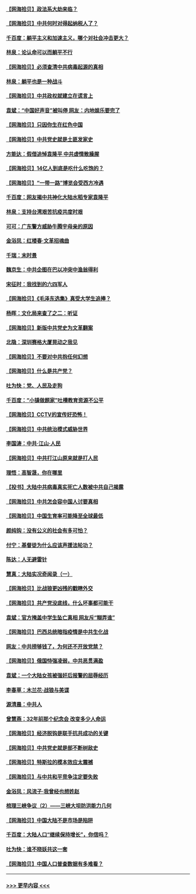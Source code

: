 #### [【网海拾贝】政法系大劫来临？](../pages/nsc993/n12987596.md?t=05311602) 
#### [【网海拾贝】中共何时对得起纳税人了？](../pages/nsc993/n12985578.md?t=05311602) 
#### [千百度：躺平主义和加速主义，哪个对社会冲击更大？](../pages/nsc993/n12985512.md?t=05311602) 
#### [林泉：论认命可以而躺平不行](../pages/nsc993/n12985505.md?t=05311602) 
#### [【网海拾贝】必须查清中共病毒起源的真相](../pages/nsc993/n12984276.md?t=05311602) 
#### [林泉：躺平也是一种战斗](../pages/nsc993/n12984194.md?t=05311602) 
#### [【网海拾贝】中共政权就建立在谎言上](../pages/nsc993/n12981880.md?t=05311602) 
#### [袁斌：“中国好声音”被叫停 网友：内地娱乐要完了](../pages/nsc993/n12981826.md?t=05311602) 
#### [【网海拾贝】只因你生在红色中国](../pages/nsc993/n12979096.md?t=05311602) 
#### [【网海拾贝】中共党史就是土匪发家史](../pages/nsc993/n12976478.md?t=05311602) 
#### [方能达：假借追悼袁隆平 中共虚情散臊腥](../pages/nsc993/n12976396.md?t=05311602) 
#### [【网海拾贝】14亿人到底是吃什么吃饱的？](../pages/nsc993/n12974125.md?t=05311602) 
#### [【网海拾贝】“一带一路”博览会受西方冷遇](../pages/nsc993/n12971787.md?t=05311602) 
#### [千百度：网友揭中共神化大陆水稻专家袁隆平](../pages/nsc993/n12971733.md?t=05311602) 
#### [林泉：支持台湾艰苦抗疫共度时艰](../pages/nsc993/n12971350.md?t=05311602) 
#### [可可：广东警方威胁牛腾宇母亲的原因](../pages/nsc993/n12971100.md?t=05311602) 
#### [金浴凤：红楼春·文革招魂曲](../pages/nsc993/n12970354.md?t=05311602) 
#### [千瑞：末时景](../pages/nsc993/n12970337.md?t=05311602) 
#### [魏京生：中共企图在巴以冲突中渔翁得利](../pages/nsc993/n12970286.md?t=05311602) 
#### [宋征时：我找到的六四军人](../pages/nsc993/n12970213.md?t=05311602) 
#### [【网海拾贝】《毛泽东选集》真受大学生追捧？](../pages/nsc993/n12968779.md?t=05311602) 
#### [杨晖：文化局来查了之二：听证](../pages/nsc993/n12966528.md?t=05311602) 
#### [【网海拾贝】新版中共党史为文革翻案](../pages/nsc993/n12967526.md?t=05311602) 
#### [北隐：深圳赛格大厦晃动之我见](../pages/nsc993/n12967393.md?t=05311602) 
#### [【网海拾贝】不要对中共抱任何幻想](../pages/nsc993/n12965222.md?t=05311602) 
#### [【网海拾贝】什么是共产党？](../pages/nsc993/n12962781.md?t=05311602) 
#### [吐为快：党、人民及走狗](../pages/nsc993/n12962747.md?t=05311602) 
#### [千百度：“小镇做题家”吐槽教育资源不公平](../pages/nsc993/n12962705.md?t=05311602) 
#### [【网海拾贝】CCTV的宣传好恐怖！](../pages/nsc993/n12959984.md?t=05311602) 
#### [【网海拾贝】中共统治模式威胁世界](../pages/nsc993/n12957622.md?t=05311602) 
#### [李国涛：中共‧江山‧人民](../pages/nsc993/n12957502.md?t=05311602) 
#### [【网海拾贝】中共打江山原来就是打人民](../pages/nsc993/n12954345.md?t=05311602) 
#### [理悟：高智晟，你在哪里](../pages/nsc993/n12953115.md?t=05311602) 
#### [【投书】大陆中共病毒真实死亡人数被中共自己揭露](../pages/nsc993/n12953050.md?t=05311602) 
#### [【网海拾贝】中共怎会容中国人讨要真相](../pages/nsc993/n12952161.md?t=05311602) 
#### [【网海拾贝】中国生育率可能降至全球最低](../pages/nsc993/n12948793.md?t=05311602) 
#### [颜纯钩：没有公义的社会有多可怕？](../pages/nsc993/n12947626.md?t=05311602) 
#### [付宁：基督徒为什么应该声援法轮功？](../pages/nsc993/n12947233.md?t=05311602) 
#### [陈达：人无避雷针](../pages/nsc993/n12947098.md?t=05311602) 
#### [慧真：大陆实况奇闻录（一）](../pages/nsc993/n12945811.md?t=05311602) 
#### [【网海拾贝】比战狼更凶残的戳瞎外交](../pages/nsc993/n12945717.md?t=05311602) 
#### [【网海拾贝】共产党没底线，什么坏事都可能干](../pages/nsc993/n12942090.md?t=05311602) 
#### [袁斌：官方掩盖中学生坠亡真相 网友斥“糊弄谁”](../pages/nsc993/n12942029.md?t=05311602) 
#### [【网海拾贝】巴西总统暗指疫情是中共生化战](../pages/nsc993/n12938999.md?t=05311602) 
#### [网友：中共捞够钱了，为何还不开放党禁？](../pages/nsc993/n12938952.md?t=05311602) 
#### [【网海拾贝】俄国恃强凌弱，中共恶贯满盈](../pages/nsc993/n12936626.md?t=05311602) 
#### [袁斌：一个大陆女孩被强奸后报警的屈辱经历](../pages/nsc993/n12936547.md?t=05311602) 
#### [李春草：木兰花·战狼与美谍](../pages/nsc993/n12935995.md?t=05311602) 
#### [源清晨：中共人](../pages/nsc993/n12935589.md?t=05311602) 
#### [曾慧燕：32年前那个纪念会 改变多少人命运](../pages/nsc993/n12934233.md?t=05311602) 
#### [【网海拾贝】经济脱钩是联手抗共成功的关键](../pages/nsc993/n12934176.md?t=05311602) 
#### [【网海拾贝】中共党史就是部不断树敌史](../pages/nsc993/n12932844.md?t=05311602) 
#### [【网海拾贝】特斯拉的模本效应太震撼](../pages/nsc993/n12925626.md?t=05311602) 
#### [【网海拾贝】与中共和平竞争注定要失败](../pages/nsc993/n12923326.md?t=05311602) 
#### [金浴凤：风流子‧我曾经也想姓赵](../pages/nsc993/n12920911.md?t=05311602) 
#### [梳理三峡争议（2）——三峡大坝防洪能力几何](../pages/nsc993/n12920173.md?t=05311602) 
#### [【网海拾贝】中国大陆不是市场是陷阱](../pages/nsc993/n12920143.md?t=05311602) 
#### [千百度：大陆人口“继续保持增长”，你信吗？](../pages/nsc993/n12918946.md?t=05311602) 
#### [吐为快：谁不晓妖共这一套](../pages/nsc993/n12918941.md?t=05311602) 
#### [【网海拾贝】中国人口普查数据有多难看？](../pages/nsc993/n12917822.md?t=05311602) 

----
#### [ >>> 更早内容 <<< ](../indexes/nsc993-earlier.md)
